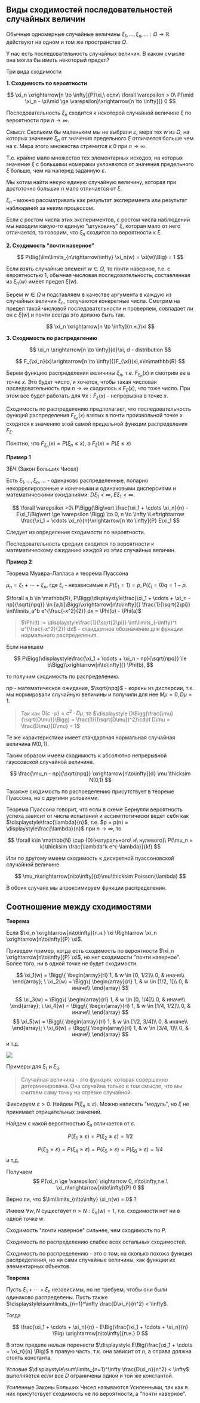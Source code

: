 ## Виды сходимостей последовательностей случайных величин

Обычные одномерные случайные величины $\xi_1, \ldots, \xi_n, \ldots : \Omega \rightarrow\mathbb{R}$ действуют на одном и том же пространстве $\Omega$.

У нас есть последовательность случайных величин. В каком смысле она могла бы иметь некоторый предел?

Три вида сходимости

**1. Сходимость по вероятности**

$$
\xi_n \xrightarrow[n \to \infty]{P}\xi,\ если\ \forall \varepsilon > 0\ P(\mid \xi_n - \xi\mid \ge \varepsilon)\xrightarrow[n \to \infty]{} 0
$$

Последовательность $\xi_n$ сходится к некоторой случайной величине $\xi$ по вероятности при $n \rightarrow \infty$.

Смысл: Скольким бы маленьким мы не выбрали $\varepsilon$, мера тех $w$ из $\Omega$, на которых значение $\xi_n$ от значения предельного $\xi$ отличается больше чем на $\varepsilon$. Мера этого множества стремится к $0$ при $n\rightarrow \infty$.

Т.е. крайне мало множество тех элементарных исходов, на которых значение $\xi$ с большими номерами уклоняются от значения предельного $\xi$ больше, чем на наперед заданную $\varepsilon$.

Мы хотим найти некую единую случайную величину, которая при достоточно больших $n$ мало отличается от $\xi$.

$\xi_n$ - можно рассматривать как результат эксперимента или результат наблюдений за неким процессом.

Если с ростом числа этих экспериментов, с ростом числа наблюдений мы находим какую-то единую "штуковину" $\xi$, которая мало от него отличается, то говорим, что $\xi_n$ сходится по вероятности к $\xi$.

**2. Сходимость "почти наверное"**

$$
P\Big(\lim\limits_{n\rightarrow\infty} \xi_n(w) = \xi(w)\Big) = 1
$$

Если взять случайные элемент $w \in \Omega$, то почти наверное, т.е. с вероятностью $1$, обычная числовая последовательность, составленная из $\xi_n(w)$ имеет предел $\xi(w)$.

Берем $w\in\Omega$ и подставляем в качестве аргумента в каждую из случайных величин $\xi_n$, получаются конкретные числа. Смотрим на предел такой числовой последовательности и проверяем, совпадает ли он с $\xi(w)$ и почти всегда это должно быть так.

$$
\xi_n \xrightarrow[n \to \infty]{п.н.}\xi
$$

**3. Сходимость по распределению**

$$
\xi_n \xrightarrow[n \to \infty]{d}\xi, d - distribution
$$

$$
F_{\xi_n}(x)\xrightarrow[n \to \infty]{}F_{\xi}(x),x\in\mathbb{R}
$$

Берем функцию распределения величины $\xi_n$, т.е. $F_{\xi_n}(x)$ и смотрим ее в точке $x$. Это будет число, и хочется, чтобы такая числовая последовательность при $n\rightarrow\infty$ сходилось к $F_\xi(x)$, что тоже число. При этом все будет работать для $\forall x: F_\xi (x)$ - непрерывна в точке $x$.

Сходимость по распределению предполагает, что последовательность функций распределения $F_{\xi_n}(x)$ взятых в почти произвольной точке $x$ сходятся к значению этой самой предельной функции распределения $F_\xi$.

Понятно, что $F_{\xi_n}(x) = P(\xi_n \le x)$, а $F_{\xi}(x) = P(\xi \le x)$

**Пример 1**

ЗБЧ (Закон Больших Чисел)

Есть $\xi_1, \ldots, \xi_n, \ldots$ - одинаково распределенные, попарно некоррелированные и конечными и одинаковыми дисперсиями и математическими ожиданиями: $D\xi_1 < \infty$, $E\xi_1 < \infty$.

$$
\forall \varepsilon >0\ P\Bigg(\Big\vert \frac{\xi_1 + \cdots \xi_n}{n} - E\xi_1\Big\vert \ge \varepsilon \Bigg) \to 0, n \to \infty \Leftrightarrow \frac{\xi_1 + \cdots \xi_n}{n}\xrightarrow[n \to \infty]{P} E\xi_1
$$

Следует из определения сходимости по вероятности.

Последовательность средних сходится по вероятности к математическому ожиданию каждой из этих случайных величин.

**Пример 2**

Теорема Муавра-Лапласа и теорема Пуассона

$\mu_n = \xi_1 + \cdots + \xi_n$, где $\xi_i$ - независимые и $P(\xi_1 = 1) = p, P(\xi_i = 0) q = 1 - p$.

$\forall a,b \in \mathbb{R}, P\Bigg(\displaystyle\frac{\xi_1 + \cdots + \xi_n - np}{\sqrt{npq}} \in [a,b]\Bigg)\xrightarrow[n\to\infty]{} \frac{1}{\sqrt{2\pi}} \int\limits_a^b e^{\frac{-x^2}{2}} dx = \Phi(b) - \Phi(a)$

> $\Phi(t) := \displaystyle\frac{1}{\sqrt{2\pi}} \int\limits_{-\infty}^t e^{\frac{-x^2}{2}} dx$ - стандартное обозначение для функции нормального распределения.

Если напишем

$$
P\Bigg(\displaystyle\frac{\xi_1 + \cdots + \xi_n - np}{\sqrt{npq}} \le b\Bigg)\xrightarrow[n\to\infty]{} \Phi(b),
$$

то получим сходимость по распределению.

$np$ - математическое ожидание, $\sqrt{npq}$ - корень из дисперсии, т.е. мы нормировали случайную величины и получили для нее $M\mu = 0, D\mu = 1$.

> Так как $D(c\cdot \mu) = c^2\cdot D\mu$, то $\displaystyle D\Bigg(\frac{\mu}{\sqrt{D\mu}}\Bigg) = \frac{1}{(\sqrt{D\mu})^2}\cdot D\mu = \frac{D\mu}{D\mu} = 1$

Те же характеристики имеет стандартная нормальная случайная величина $N(0,1)$.

Таким образом имеем сходимость к абсолютно непрерывной гауссовской случайной величине.

$$
\frac{\mu_n - np}{\sqrt{npq}} \xrightarrow[n\to\infty]{d} \mu \thicksim N(0,1)
$$

Такаяже сходимость по распределению присутствует в теореме Пуассона, но с другими условиями.

Теорема Пуассона говорит, что если в схеме Бернулли вероятность успеха зависит от числа испытаний и ассимптотически ведет себя как $\displaystyle\frac{\lambda}{n}$, т.е. $p = p(n) = \displaystyle\frac{\lambda}{n}$ при $n\to\infty$, то

$$
\forall k\in \mathbb{N} \cup {0}(натурального\ и\ нулевого)\ P(\mu_n = k)\thicksim \frac{\lambda^k e^{-\lambda}}{k!}
$$

Или по другому имеем сходимость к дискретной пуассоновской случайной величине

$$
\mu_n\xrightarrow[n\to\infty]{d}\mu\thicksim Poisson(\lambda)
$$

В обоих случаях мы апроксимируем функции распределения.

## Соотношение между сходимостями

**Теорема**

Если $\xi_n \xrightarrow[n\to\infty]{п.н.} \xi \Rightarrow \xi_n \xrightarrow[n\to\infty]{P} \xi$.

Приведем пример, когда есть сходимость по вероятности $\xi_n \xrightarrow[n\to\infty]{P} \xi$, но нет сходимости "почти наверное". Более того, ни в одной точке не будет сходимости.

$$
\xi_1(w) = \Bigg\{
\begin{array}{rl}
1, & w \in [0, 1/2]\\
0, & иначе\\
\end{array};
\ 
\xi_2(w) = \Bigg\{
\begin{array}{rl}
1, & w \in [1/2, 1]\\
0, & иначе\\
\end{array}
$$

$$
\xi_3(w) = \Bigg\{
\begin{array}{rl}
1, & w \in [0, 1/4]\\
0, & иначе\\
\end{array};
\ 
\xi_4(w) = \Bigg\{
\begin{array}{rl}
1, & w \in [1/4, 1/2]\\
0, & иначе\\
\end{array}
$$
$$
\xi_5(w) = \Bigg\{
\begin{array}{rl}
1, & w \in [1/2, 3/4]\\
0, & иначе\\
\end{array};
\ 
\xi_6(w) = \Bigg\{
\begin{array}{rl}
1, & w \in [3/4, 1]\\
0, & иначе\\
\end{array}
$$
и т.д.

<img src='./img/prob-14.svg'>

Примеры для $\xi_1$ и $\xi_3$.

> Случайная величина - это функция, которая совершенно детерминирована. Она случайна только в том смысле, что мы считаем саму точку на отрезке случайной.

Фиксируем $\varepsilon > 0$. Найдем $P(\xi_n \ge \varepsilon)$. Можно написать "модуль", но $\xi$ не принимает отрицательных значений.

Найдем с какой вероятностью $\xi_n$ отличается от $\varepsilon$.

$$
P(\xi_1 \ge \varepsilon) = P(\xi_2 \ge \varepsilon) = 1/2 
$$

$$
P(\xi_3 \ge \varepsilon) = P(\xi_4 \ge \varepsilon) =  P(\xi_5 \ge \varepsilon) = P(\xi_6 \ge \varepsilon) = 1/4
$$
и т.д.

Получаем
$$
P(\xi_n \ge \varepsilon) \rightarrow 0, n\to\infty,т.е.\ \xi_n\xrightarrow[n\to\infty]{P} 0
$$

Верно ли, что $\lim\limits_{n\to\infty} \xi_n(w) = 0$ ?

Имеем $\forall w, N$ существует $n > N: \xi_n(w) = 1$, т.е. сходимости нет ни в одной точке $w$.

Сходимость "почти наверное" сильнее, чем сходимость по $P$.

Сходимость по распределению слабее всех остальных сходимостей.

Сходимость по распределению - это о том, на сколько похожа функция распределения, но ни сами случайные величины, как функции их элементарных объектов.

**Теорема**

Пусть $\xi_1 + \cdots + \xi_n$ независимы, но не требуем, чтобы они были одинаково распределены. Пусть также $\displaystyle\sum\limits_{n=1}^\infty \frac{D\xi_n}{n^2} < \infty$.

Тогда

$$
\frac{\xi_1 + \cdots + \xi_n}{n} - E\Big(\frac{\xi_1 + \cdots + \xi_n}{n} \Big) \xrightarrow[n\to\infty]{п.н.} 0
$$

В этом пределе нельзя перенести $\displaystyle E\Big(\frac{\xi_1 + \cdots + \xi_n}{n} \Big)$ в правую часть, т.к. она зависит от $n$, а справа должна стоять константа.

Условие $\displaystyle\sum\limits_{n=1}^\infty \frac{D\xi_n}{n^2} < \infty$ выполняется если все $D$ ограничены одной и той же константой.

Усиленные Законы Больших Чисел называются Усиленными, так как в них присутствует сходимость не по вероятности, а "почти наверное".